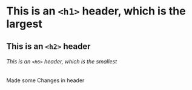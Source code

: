 # This is an `<h1>` header, which is the largest

## This is an `<h2>` header

###### This is an `<h6>` header, which is the smallest


Made some Changes in header 
